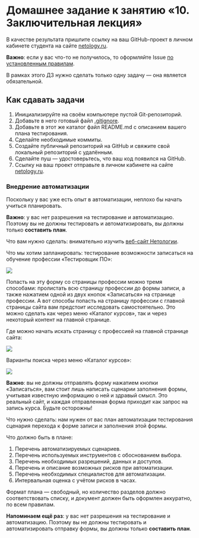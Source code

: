 # Домашнее задание к занятию «10. Заключительная лекция»

В качестве результата пришлите ссылку на ваш GitHub-проект в личном кабинете студента на сайте [netology.ru](https://netology.ru).

**Важно**: если у вас что-то не получилось, то оформляйте Issue [по установленным правилам](https://github.com/netology-code/aqa-homeworks/blob/master/report-requirements.md).

В рамках этого ДЗ нужно сделать только одну задачу — она является обязательной.

## Как сдавать задачи

1. Инициализируйте на своём компьютере пустой Git-репозиторий.
1. Добавьте в него готовый файл [.gitignore](https://github.com/netology-code/aqa-homeworks/blob/master/.gitignore).
1. Добавьте в этот же каталог файл README.md с описанием вашего плана тестирования.
1. Сделайте необходимые коммиты.
1. Создайте публичный репозиторий на GitHub и свяжите свой локальный репозиторий с удалённым.
1. Сделайте пуш — удостоверьтесь, что ваш код появился на GitHub.
1. Ссылку на ваш проект отправьте в личном кабинете на сайте [netology.ru](https://netology.ru).

### Внедрение автоматизации

Поскольку у вас уже есть опыт в автоматизации, неплохо бы начать учиться планировать.

**Важно**: у вас нет разрешения на тестирование и автоматизацию. Поэтому вы не должны тестировать и автоматизировать, вы должны только **составить план**.

Что вам нужно сделать: внимательно изучить [веб-сайт Нетологии](https://netology.ru).

Что мы хотим запланировать: тестирование возможности записаться на обучение профессии «Тестировщик ПО»:

![](https://github.com/netology-code/aqa-homeworks/blob/master/summary/pictures/form.jpg)

Попасть на эту форму со страницы профессии можно тремя способами: пролистать всю страницу профессии до формы записи, а также нажатием одной из двух кнопок «Записаться» на странице профессии.
А вот способы попасть на страницу профессии с главной страницы сайта вам предстоит исследовать самостоятельно. Это можно сделать как через меню «Каталог курсов», так и через некоторый контент на главной странице.

Где можно начать искать страницу с профессией на главной странице сайта:

![](https://github.com/netology-code/aqa-homeworks/blob/master/summary/pictures/menu_1.jpg)

Варианты поиска через меню «Каталог курсов»:

![](https://github.com/netology-code/aqa-homeworks/blob/master/summary/pictures/menu_2.jpg)

**Важно**: вы не должны отправлять форму нажатием кнопки «Записаться», вам стоит лишь написать сценарии заполнения формы, учитывая известную информацию о ней и здравый смысл. Это реальный сайт, и каждая отправленная форма приходит как запрос на запись курса. Будьте осторожны!

Что нужно сделать: нам нужен от вас план автоматизации тестирования сценария перехода к форме записи и заполнения этой формы.

Что должно быть в плане:
1. Перечень автоматизируемых сценариев.
1. Перечень используемых инструментов с обоснованием выбора.
1. Перечень необходимых разрешений, данных и доступов.
1. Перечень и описание возможных рисков при автоматизации.
1. Перечень необходимых специалистов для автоматизации.
1. Интервальная оценка с учётом рисков в часах.

Формат плана — свободный, но количество разделов должно соответствовать списку, и документ должен быть оформлен аккуратно, по всем правилам.

**Напоминаем ещё раз**: у вас нет разрешения на тестирование и автоматизацию. Поэтому вы не должны тестировать и автоматизировать отправку формы, вы должны только **составить план**.
